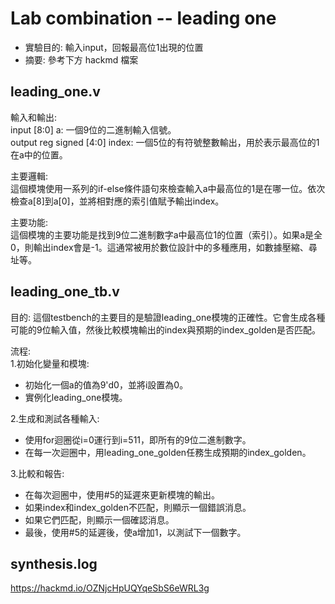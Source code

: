 # Lab combination -- leading one
* 實驗目的: 輸入input，回報最高位1出現的位置
* 摘要: 參考下方 hackmd 檔案

## leading_one.v
輸入和輸出:  
input [8:0] a: 一個9位的二進制輸入信號。  
output reg signed [4:0] index: 一個5位的有符號整數輸出，用於表示最高位的1在a中的位置。

主要邏輯:  
這個模塊使用一系列的if-else條件語句來檢查輸入a中最高位的1是在哪一位。依次檢查a[8]到a[0]，並將相對應的索引值賦予輸出index。

主要功能:  
這個模塊的主要功能是找到9位二進制數字a中最高位1的位置（索引）。如果a是全0，則輸出index會是-1。這通常被用於數位設計中的多種應用，如數據壓縮、尋址等。

## leading_one_tb.v
目的: 這個testbench的主要目的是驗證leading_one模塊的正確性。它會生成各種可能的9位輸入值，然後比較模塊輸出的index與預期的index_golden是否匹配。

流程:  
1.初始化變量和模塊:
* 初始化一個a的值為9'd0，並將i設置為0。
* 實例化leading_one模塊。

2.生成和測試各種輸入:
* 使用for迴圈從i=0運行到i=511，即所有的9位二進制數字。
* 在每一次迴圈中，用leading_one_golden任務生成預期的index_golden。

3.比較和報告:
* 在每次迴圈中，使用#5的延遲來更新模塊的輸出。
* 如果index和index_golden不匹配，則顯示一個錯誤消息。
* 如果它們匹配，則顯示一個確認消息。
* 最後，使用#5的延遲後，使a增加1，以測試下一個數字。

## synthesis.log
https://hackmd.io/OZNjcHpUQYqeSbS6eWRL3g
